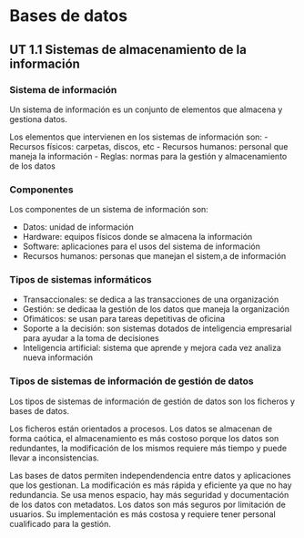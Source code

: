 # Bases de datos
## UT 1.1 Sistemas de almacenamiento de la información

### Sistema de información
Un sistema de información es un conjunto de elementos que almacena y gestiona datos.

Los elementos que intervienen en los sistemas de información son:
    - Recursos físicos: carpetas, discos, etc
    - Recursos humanos: personal que maneja la información
    - Reglas: normas para la gestión y almacenamiento de los datos

### Componentes
Los componentes de un sistema de información son:
- Datos: unidad de información
- Hardware: equipos físicos donde se almacena la información
- Software: aplicaciones para el usos del sistema de información
- Recursos humanos: personas que manejan el sistem,a de información

### Tipos de sistemas informáticos
- Transaccionales: se dedica a las transacciones de una organización
- Gestión: se dedicaa la gestión de los datos que maneja la organización
- Ofimáticos: se usan para tareas depetitivas de oficina
- Soporte a la decisión: son sistemas dotados de inteligencia empresarial para ayudar a la toma de decisiones
- Inteligencia artificial: sistema que aprende y mejora cada vez analiza nueva información

### Tipos de sistemas de información de gestión de datos
Los tipos de sistemas de información de gestión de datos son los ficheros y bases de datos.

Los ficheros están orientados a procesos. Los datos se almacenan de forma caótica, el almacenamiento es más costoso porque los datos son redundantes, la modificación de los mismos requiere más tiempo y puede llevar a inconsistencias.

Las bases de datos permiten independendencia entre datos y aplicaciones que los gestionan. La modificación es más rápida y eficiente ya que no hay redundancia. Se usa menos espacio, hay más seguridad y documentación de los datos con metadatos. Los datos son más seguros por limitación de usuarios. Su implementación es más costosa y requiere tener personal cualificado para la gestión.
